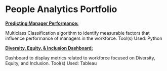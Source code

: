 # People Analytics Portfolio


[**Predicting Manager Performance:**](https://bit.ly/3gb0MGP)

Multiclass Classification algorithm to identify measurable factors that influence performance of managers in the workforce. Tool(s) Used: Python


[**Diversity, Equity, & Inclusion Dashboard:**](https://bit.ly/deidash)

Dashboard to display metrics related to workforce focused on Diversity, Equity, and Inclusion. Tool(s) Used: Tableau




